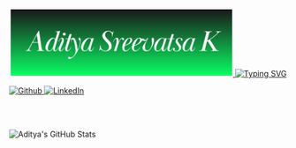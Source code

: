 <p align="center">
<a href="https://github.com/AdityaSreevatsaK"><img width="80%" alt="Hello, I'm Aditya Sreevatsa K" src="documents/AdityaSreevatsaK.png" /> </a>
<a href="https://git.io/typing-svg"><img src="https://readme-typing-svg.demolab.com?font=Palatino+Linotype&duration=2000&pause=100&color=FABC3F&center=true&multiline=true&width=435&height=100&lines=- Data+Scientist.;- Machine Learning Engineer.;- Software+Engineer." alt="Typing SVG" /></a>
</p>

<p align="left">
	<a href="https://github.com/AdityaSreevatsaK" target="_blank">
		<img alt="Github" src="https://img.shields.io/badge/GitHub-%2312100E.svg?&style=for-the-badge&logo=Github&logoColor=white" />
	</a> 
	<a href="https://www.linkedin.com/in/adityasreevatsak" target="_blank">
		<img alt="LinkedIn" src="https://img.shields.io/badge/linkedin-%230077B5.svg?&style=for-the-badge&logo=linkedin&logoColor=white" />
	</a> 
</p>

<br><br>

![Aditya's GitHub Stats](http://github-profile-summary-cards.vercel.app/api/cards/profile-details?username=AdityaSreevatsaK&theme=moonlight)
<br><br>
